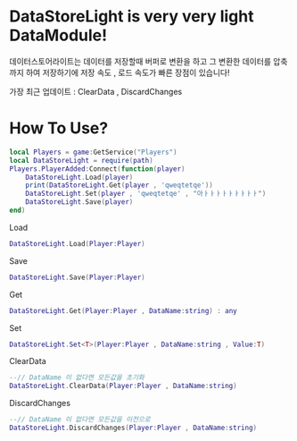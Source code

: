 # DataStoreLight is very very light DataModule!

데이터스토어라이트는 데이터를 저장할때 버퍼로 변환을 하고 그 변환한 데이터를 압축까지 하여 저장하기에 저장 속도 , 로드 속도가 빠른 장점이 있습니다!

가장 최근 업데이트 : ClearData  , DiscardChanges


# How To Use?

```lua
local Players = game:GetService("Players")
local DataStoreLight = require(path)
Players.PlayerAdded:Connect(function(player)
    DataStoreLight.Load(player)
    print(DataStoreLight.Get(player , 'qweqtetqe'))
    DataStoreLight.Set(player , 'qweqtetqe' , "아ㅏㅏㅏㅏㅏㅏㅏㅏㅏ")
    DataStoreLight.Save(player)
end)
```

Load
```lua
DataStoreLight.Load(Player:Player)
```

Save
```lua
DataStoreLight.Save(Player:Player)
```

Get
```lua
DataStoreLight.Get(Player:Player , DataName:string) : any
```

Set
```lua
DataStoreLight.Set<T>(Player:Player , DataName:string , Value:T)
```

ClearData
```lua
--// DataName 이 없다면 모든값을 초기화
DataStoreLight.ClearData(Player:Player , DataName:string)
```

DiscardChanges
```lua
--// DataName 이 없다면 모든값을 이전으로
DataStoreLight.DiscardChanges(Player:Player , DataName:string)
```
